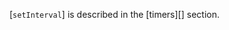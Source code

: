 <!-- YAML
added: v0.0.1
-->

<!-- type=global -->

[`setInterval`] is described in the [timers][] section.

